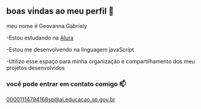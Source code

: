 ## boas vindas ao meu perfil 💙

meu nome é Geovanna Gabriely

-Estou estudando na [Alura](https://www.alura.com.br)

-Estou me desenvolvendo na linguagem javaScript

-Utilizo esse espaço para minha organização e compartilhamento dos meu projetos desenvolvidos 

### você pode entrar em contato comigo 📫

00001114794168sp@al.educacao.sp.gov.br

![]()
